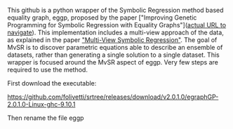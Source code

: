 This github is a python wrapper of the Symbolic Regression method based equality graph, eggp, proposed by the paper ["Improving Genetic Programming for Symbolic Regression with Equality Graphs"]([actual URL to navigate](https://arxiv.org/abs/2501.17848 )). This implementation includes a multi-view approach of the data, as explained in the paper ["Multi-View Symbolic Regression"](https://arxiv.org/abs/2402.04298). The goal of MvSR is to discover parametric equations able to describe an ensemble of datasets, rather than generating a single solution to a single dataset. This wrapper is focused around the MvSR aspect of eggp. Very few steps are required to use the method.


First download the executable:


https://github.com/folivetti/srtree/releases/download/v2.0.1.0/egraphGP-2.0.1.0-Linux-ghc-9.10.1


Then rename the file eggp
